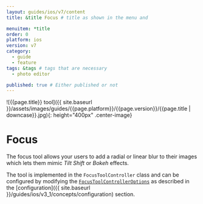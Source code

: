 ```yaml
---
layout: guides/ios/v7/content
title: &title Focus # title as shown in the menu and 

menuitem: *title
order: 0
platform: ios
version: v7
category: 
  - guide
  - feature
tags: &tags # tags that are necessary
  - photo editor 

published: true # Either published or not 
---
```


![{{page.title}} tool]({{ site.baseurl }}/assets/images/guides/{{page.platform}}/{{page.version}}/{{page.title | downcase}}.jpg){: height="400px" .center-image}

# Focus

The focus tool allows your users to add a radial or linear blur to their images which lets them mimic _Tilt Shift_ or _Bokeh_ effects.

The tool is implemented in the `FocusToolController` class and can be configured by modifying the [`FocusToolControllerOptions`](https://static.photoeditorsdk.com/docs/ios/Classes/FocusToolControllerOptions.html) as described in the [configuration]({{ site.baseurl }}/guides/ios/v3_1/concepts/configuration) section.
